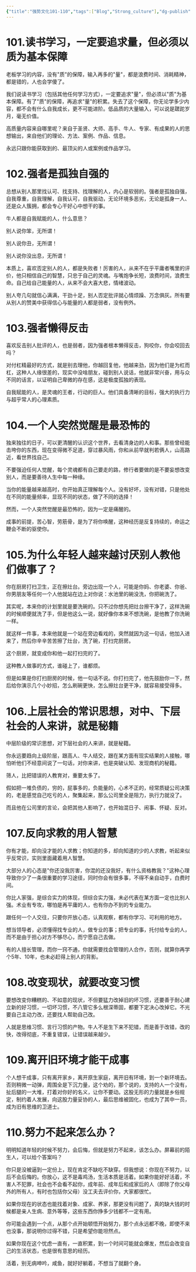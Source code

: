 ```yaml
---
{"title":"强势文化101-110","tags":["Blog","Strong_culture"],"dg-publish":true,"dg-note-icon":5,"permalink":"/🌓Interest_兴趣/Exalt/强势文化/11强势文化101-110/","dgPassFrontmatter":true,"noteIcon":5,"created":"2024-09-18T14:24:56.715+08:00","updated":"2024-09-19T09:45:50.270+08:00"}
---
```


# 101.读书学习，一定要追求量，但必须以质为基本保障

老板学习的内容，没有"质"的保障，输入再多的"量"，都是浪费时间、消耗精神，都是错的，人也会学傻了。

我们说读书学习（包括其他任何学习方式），一定要追求"量"，但必须以"质"为基本保障。有了"质"的保障，再追求"量"的积累。失去了这个保障，你无论学多少内容，都不会有什么自我成长，更不可能进阶。低品质的大量输入，可以说是蹉跎岁月，毫无价值。

高质量内容来自哪里呢？来自于圣贤、大师、高手、牛人、专家、有成果的人的思想输出，来自他们的理论、方法、案例、作品、信息。

永远只跟你能获取到的、最顶尖的人或案例或作品学习。

# 102.强者是孤独自强的

总想从别人那里找认可、找支持、找理解的人，内心是软弱的。强者是孤独自强，自我尊重，自我理解，自我认可，自我驱动，无论环境多恶劣，无论是孤身一人、还是众人簇拥，都会专心干好心中想干的事。

牛人都是自我赋能的人，什么意思？

别人说你笨，无所谓！

别人说你丑，无所谓！

别人说你没出息，无所谓！

本质上，喜欢否定别人的人，都是失败者！厉害的人，从来不在乎平庸者嘴里的评价，他只相信自己的智慧，只忠于自己的灵魂。与嘴炮争长短，浪费时间，浪费生命。自己给自己能量的人，从来不会大喜大悲，情绪波动。

别人夸几句就信心满满，干劲十足，别人否定批评就心情烦躁、万念俱灰。所有要从别人的赞美中获得信心与能量的人都是弱者，没有例外。

# 103.强者懒得反击

喜欢反击别人批评的人，也是弱者，因为强者根本懒得反击，狗咬你，你会咬回去吗？

对付杠精最好的方式，就是别去理他，你越回复他，他越来劲，因为他们是为杠而杠，这种人人缘很差的，现实中没啥朋友，碰到别人说话，他就非常兴奋，用与众不同的话言，以证明自己卑微的存在感，这是极度孤独的表现。

自我赋能的人，是灵魂的王者，行动的巨人。他们具备清晰的目标，强大的执行力与超乎常人的心理素质。

# 104.一个人突然觉醒是最恐怖的

独来独往的日子，可以更清醒的认识这个世界，去看清身边的人和事。那些曾经能击垮你的东西，现在变得微不足道，穿过暴风雨，你和从前早就判若俩人，山高路近，看世界找自己。

不要强迫任何人觉醒，每个灵魂都有自己要走的路，修行者要做的是不要妄想改变别人，而是要善待人生中每一种缘。

当你的能量越来越高时，你开始真正理解每个人。没有好坏，没有对错，只是他处在不同的能量频率，显现不同的状态，做了不同的选择！

然而，一个人突然觉醒是最恐怖的，因为一定是痛醒的。

成事的前提，苦心智，劳筋骨，是为了将你唤醒，这种经历是反复持续的，命运之鞭会不断的驱使你。

# 105.为什么年轻人越来越讨厌别人教他们做事了？

你在厨房打扫卫生，正在擦灶台。旁边出现一个人，可能是你妈、你老婆、你爸、你男朋友等任何一个人他就站在边上对你说：水池里的碗没洗，你把碗洗了。

其实呢，本来你的计划里就是要洗碗的。只不过你想先把灶台擦干净了，这样洗碗的时候顺便就洗了手，但是他这么一说，就好像你本来不想洗碗，是他教了你洗碗一样。

就这样一件事，本来他就是一个站在旁边看戏的，突然就因为这一句话，他加入进来了，然后你辛辛苦苦擦了灶台，洗了碗，打扫完厨房。

这个厨房，就变成你和他一起打扫完的了。

这种教人做事的方式，谁碰上了，谁都烦。

但是如果是你打扫厨房的时候，他一句话不说。你打扫完了，他先鼓励你一下，然后给你演示几个小妙招，怎么刷碗更快，怎么擦灶台更干净，就容易接受得多。

# 106.上层社会的常识思想，对中、下层社会的人来讲，就是秘籍

中层阶级的常识思想，对下层社会的人来讲，就是秘籍。

你永远要趋向上级阶层，跟高人、牛人结交，跟在某方面有现实结果的人接触，哪怕听他们不经意间说了一句话，对你来讲，也是突破认知、发现商机的秘籍。

筛人，比把错误的人教育对，重要太多了。

假如把一堆负债的，穷的，屁事多的，负能量的，心术不正的，经常质疑公司决策的，老是感觉自己吃亏的人，聚集起来，那么公司里全是阻力，执行力就没了。

而且他在公司里的言论，会把其他人影响了，也开始混日子、闹事、怀疑、反对。

# 107.反向求教的用人智慧

你有才能，却向没才能的人求教；你知道的多，却向知道的少的人求教，听起来似乎反常识，实则里面藏着用人智慧。

大部分人的心态是"你还没我厉害，你混的还没我好，有什么资格教我？"这种心理导致你少了一条很重要的学习途径，同时你会有很多事，不得不亲自动手，白费时间。

你比人家强，是综合实力的体现，但综合实力强，未必代表在某方面一定也比别人强。术业有专攻，哪怕是再平庸的人，也有你办不到的专业能力。

跟任何一个人交往，只要你开放心态，认真观察，都有你学习、可利用的地方。

想当领导者，必须懂得找专业的人，做专业的事；把专业的事，托付给专业的人，而不是由于担心对方不够尽心，而宁愿自己去做。

有的人擅长管理，而你一窍不通，你就需要找会管理的人合作，否则，就算你再学个5年、10年，也未必赶得上别人的背影。

# 108.改变现状，就要改变习惯

要想改变你糟糕的、不如意的现状，不但要猛力改掉旧的坏习惯，还要善于耐心建立新的好习惯，一切坏习惯，不八管它多么根深蒂固，都要下定决心改掉它。不光要自己主动力改，还要找人帮助自己改。

人就是思维习惯、言行习惯的产物。牛人不是生下来不犯错，而是善于改错，改的快，改得彻底，不重复错误，让错误越来越少。

# 109.离开旧环境才能干成事

个人想干成事，只有离开家乡，离开原生家庭，离开旧有环境，到一个新环境去。否则稍微一动弹，周围全是下沉力量，这个劝的，那个说的，支持的人一个没有，扯后腿的一大堆，打着对你好的名义，让你不要动。这股无形的力量就是乡俗规定，制约着人发展，向这股力量妥协的人，最后思维被固化，也成为了其中一员，成为旧有思维的卫道士。

# 110.努力不起来怎么办？

明明知道年轻的时候不努力，会后悔，但就是努力不起来，该怎么办。屏幕前的陌生人，可以给个答案吗？

你只是没被逼到一定份上，现在肯定不缺吃不缺穿。但我想说：你现在不努力，以后不会后悔的。你放心，这不是毒鸡汤，生活本质是活着。如果你能好好活着，不害人不犯罪，社会也不会看不起你，成年前、成年后和成家后的人（即除了你父母外的所有人，有时也包括你父母）没工夫去评价你，大家都很忙。

如果你现在的状态也能找着对象、成家、养家，那更没有问题了，真的缺大钱的时候都是亲人生病、意外等等，这些东西你挣多少钱都不一定有用。

你可能会遇到一个点，从那个点开始顿悟开始努力，那个点永远都不晚，即使不来也没事，那说明你过得不错，只是希望你能坦然点。

如果你现在这个忧虑一直有，一直积累，到一个时间可能就会爆发，然后会改变自己的生活状态，也是很有意思的经历。

活着，别无病呻吟，咸鱼，就好好躺着，不想当了就翻个身。
